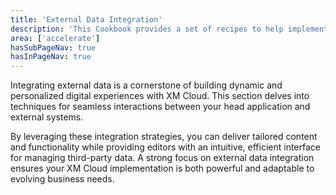 ```yaml
---
title: 'External Data Integration'
description: 'This Cookbook provides a set of recipes to help implementing XM Cloud through setup, configuration and implemenation.'
area: ['accelerate']
hasSubPageNav: true
hasInPageNav: true
---
```


Integrating external data is a cornerstone of building dynamic and personalized digital experiences with XM Cloud. This section delves into techniques for seamless interactions between your head application and external systems.

By leveraging these integration strategies, you can deliver tailored content and functionality while providing editors with an intuitive, efficient interface for managing third-party data. A strong focus on external data integration ensures your XM Cloud implementation is both powerful and adaptable to evolving business needs.